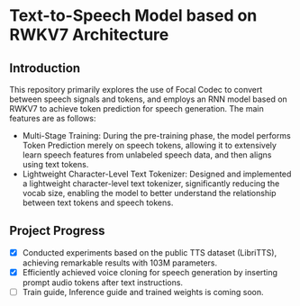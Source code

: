 # Text-to-Speech Model based on RWKV7 Architecture

## Introduction

This repository primarily explores the use of Focal Codec to convert between speech signals and tokens, and employs an RNN model based on RWKV7 to achieve token prediction for speech generation. The main features are as follows:

- Multi-Stage Training: During the pre-training phase, the model performs Token Prediction merely on speech tokens, allowing it to extensively learn speech features from unlabeled speech data, and then aligns using text tokens.
- Lightweight Character-Level Text Tokenizer: Designed and implemented a lightweight character-level text tokenizer, significantly reducing the vocab size, enabling the model to better understand the relationship between text tokens and speech tokens.

## Project Progress

- [x] Conducted experiments based on the public TTS dataset (LibriTTS), achieving remarkable results with 103M parameters.
- [x] Efficiently achieved voice cloning for speech generation by inserting prompt audio tokens after text instructions.
- [ ] Train guide, Inference guide and trained weights is coming soon.